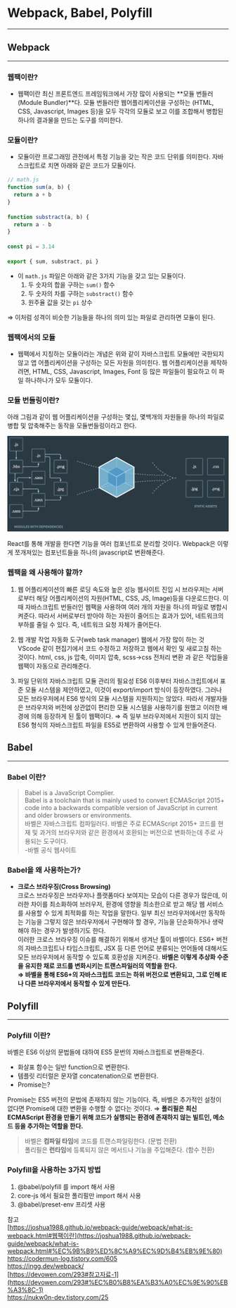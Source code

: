 # Webpack, Babel, Polyfill

---

## Webpack

---

### 웹팩이란?

- 웹팩이란 최신 프론트엔드 프레임워크에서 가장 많이 사용되는 **모듈 번들러(Module Bundler)**다. 모듈 번들러란 웹어플리케이션을 구성하는 (HTML, CSS, Javascript, Images 등)을 모두 각각의 모듈로 보고 이를 조합해서 병합된 하나의 결과물을 만드는 도구를 의미한다.

### 모듈이란?

- 모듈이란 프로그래밍 관전에서 특정 기능을 갖는 작은 코드 단위를 의미한다. 자바스크립트로 치면 아래와 같은 코드가 모듈이다.

```jsx
// math.js
function sum(a, b) {
  return a + b
}

function substract(a, b) {
  return a - b
}

const pi = 3.14

export { sum, substract, pi }
```

- 이 `math.js` 파일은 아래와 같은 3가지 기능을 갖고 있는 모듈이다.
  1. 두 숫자의 합을 구하는 `sum()` 함수
  2. 두 숫자의 차를 구하는 `substract()` 함수
  3. 원주율 값을 갖는 `pi` 상수

⇒ 이처럼 성격이 비슷한 기능들을 하나의 의미 있는 파일로 관리하면 모듈이 된다.

### 웹팩에서의 모듈

- 웹팩에서 지칭하는 모듈이라는 개념은 위와 같이 자바스크립트 모듈에만 국한되지 않고 앱 어플리케이션을 구성하는 모든 자원을 의미힌다. 웹 어플리케이션을 제작하려면, HTML, CSS, Javascript, Images, Font 등 많은 파일들이 필요하고 이 파일 하나하나가 모두 모듈이다.

### 모듈 번들링이란?

아래 그림과 같이 웹 어플리케이션을 구성하는 몇십, 몇백개의 자원들을 하나의 파일로 병합 및 압축해주는 동작을 모듈번들링이라고 한다.

<p align="center">
<img src="../../images/frontend/webpack-babel-1.png" width="600">
</p>

React를 통해 개발을 한다면 기능을 여러 컴포넌트로 분리할 것이다. Webpack은 이렇게 쪼개져있는 컴포넌트들을 하나의 javascript로 변환해준다.

### 웹팩을 왜 사용해야 할까?

1. 웹 어플리케이션의 빠른 로딩 속도와 높은 성능
   웹사이트 진입 시 브라우저는 서버로부터 해당 어플리케이션의 자원(HTML, CSS, JS, Image)등을 다운로드한다. 이때 자바스크립트 번들러인 웹팩을 사용하여 여러 개의 자원을 하나의 파일로 병합시켜준다. 따라서 서버로부터 받아야 하는 자원이 줄어드는 효과가 있어, 네트워크의 부하를 줄일 수 있다.
   즉, 네트워크 요청 자체가 줄어든다.

2. 웹 개발 작업 자동화 도구(web task manager)
   웹에서 가장 많이 하는 것 VScode 같이 편집기에서 코드 수정하고 저장하고 웹에서 확인 및 새로고침 하는 것이다.
   html, css, js 압축, 이미지 압축, scss→css 전처리 변환 과 같은 작업들을 웹팩이 자동으로 관리해준다.

3. 파일 단위의 자바스크립트 모듈 관리의 필요성
   ES6 이후부터 자바스크립트에서 표준 모듈 시스템을 제안하였고, 이것이 export/import 방식이 등장하였다. 그러나 모든 브라우저에서 ES6 방식의 모듈 시스템을 지원하지는 않았다. 따라서 개발자들은 브라우저와 버전에 상관없이 편리한 모듈 시스템을 사용하기를 원했고 이러한 배경에 의해 등장하게 된 툴이 웹팩이다. ⇒ 즉 일부 브라우저에서 지원이 되지 않는 ES6 형식의 자바스크립트 파일을 ES5로 변환하여 사용할 수 있게 만들어준다.

## Babel

---

### Babel 이란?

> Babel is a JavaScript Complier.  
> Babel is a toolchain that is mainly used to convert ECMAScript 2015+ code into a backwards compatible version of JavaScript in current and older browsers or environments.  
> 바벨은 자바스크립트 컴파일러다. 바벨은 주로 ECMAScript 2015+ 코드를 현재 및 과거의 브라우저와 같은 환경에서 호환되는 버전으로 변화하는데 주로 사용되는 도구이다.  
> -바벨 공식 웹사이트

### Babel을 왜 사용하는가?

- **크로스 브라우징(Cross Browsing)**  
  크로스 브라우징은 브라우저나 플랫폼마다 보여지는 모습이 다른 경우가 많은데, 이러한 차이를 최소화하여 브러우저, 환경에 영향을 최소한으로 받고 해당 웹 서비스를 사용할 수 있게 최적화를 하는 작업을 말한다. 일부 최신 브라우저에서만 동작하는 기능을 그렇지 않은 브라우저에서 구현해야 할 경우, 기능을 단순화하거나 생략해야 하는 경우가 발생하기도 한다.  
  이러한 크로스 브라우징 이슈를 해결하기 위해서 생겨난 툴이 바벨이다. ES6+ 버전의 자바스크립트나 타입스크립트, JSX 등 다른 언어로 분류되는 언어들에 대해서도 모든 브라우저에서 동작할 수 있도록 호환성을 지켜준다. **바벨은 이렇게 추상화 수준을 유지한 채로 코드를 변화시키는 트랜스파일러의 역할을 한다.  
  ⇒ 바벨을 통해 ES6+의 자바스크립트 코드는 하위 버전으로 변환되고, 그로 인해 IE 나 다른 브라우저에서 동작할 수 있게 만든다.**

## Polyfill

---

### Polyfill 이란?

바벨은 ES6 이상의 문법들에 대하여 ES5 문번의 자바스크립트로 변환해준다.

- 화살표 함수는 일반 function으로 변환한다.
- 템플릿 리터럴은 문자열 concatenation으로 변환한다.
- Promise는?

Promise는 ES5 버전의 문법에 존재하지 않는 기능이다.
즉, 바벨은 추가적인 설정이 없다면 Promise에 대한 변환을 수행할 수 없다는 것이다.
⇒ **폴리필은 최신 ECMAScript 환경을 만들기 위해 코드가 실행되는 환경에 존재하지 않는 빌트인, 메소드 등을 추가하는 역할을 한다.**

> 바벨은 **컴파일 타임**에 코드를 트랜스파일링한다. (문법 전환)  
> 폴리필은 **런타임**에 등록되지 않은 메서드나 기능을 주입해준다. (함수 전환)

### Polyfill을 사용하는 3가지 방법

1. @babel/polyfill 를 import 해서 사용
2. core-js 에서 필요한 폴리필만 import 해서 사용
3. @babel/preset-env 프리셋 사용

참고  
[https://joshua1988.github.io/webpack-guide/webpack/what-is-webpack.html#웹팩이란](https://joshua1988.github.io/webpack-guide/webpack/what-is-webpack.html#%EC%9B%B9%ED%8C%A9%EC%9D%B4%EB%9E%80)  
https://codermun-log.tistory.com/605  
https://ingg.dev/webpack/  
[https://devowen.com/293#참고자료-1](https://devowen.com/293#%EC%B0%B8%EA%B3%A0%EC%9E%90%EB%A3%8C-1)  
https://nukw0n-dev.tistory.com/25
